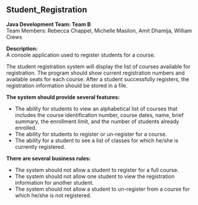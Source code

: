<H2>Student_Registration</H2>

<b>Java Development Team: Team B</b><br>
Team Members: Rebecca Chappel, Michelle Masilon, Amit Dhamija, William Crews

<b>Description:</b><br>
A console application used to register students for a course.

The student registration system will display the list of courses available 
for registration.  The program should show current registration numbers 
and available seats for each course.  After a student successfully 
registers, the registration information should be stored in a file.

<b>The system should provide several features:</b>

 - The ability for students to view an alphabetical list of courses
   that includes the course identification number, course dates, name,
   brief summary, the enrollment limit, and the number of students
   already enrolled.
 - The ability for students to register or un-register for a course.
 - The ability for a student to see a list of classes for which he/she
   is currently registered.

<b>There are several business rules:</b>

 - The system should not allow a student to register for a full course.
 - The system should not allow one student to view the registration
   information for another student.
 - The system should not allow a student to un-register from a course
   for which he/she is not registered.

